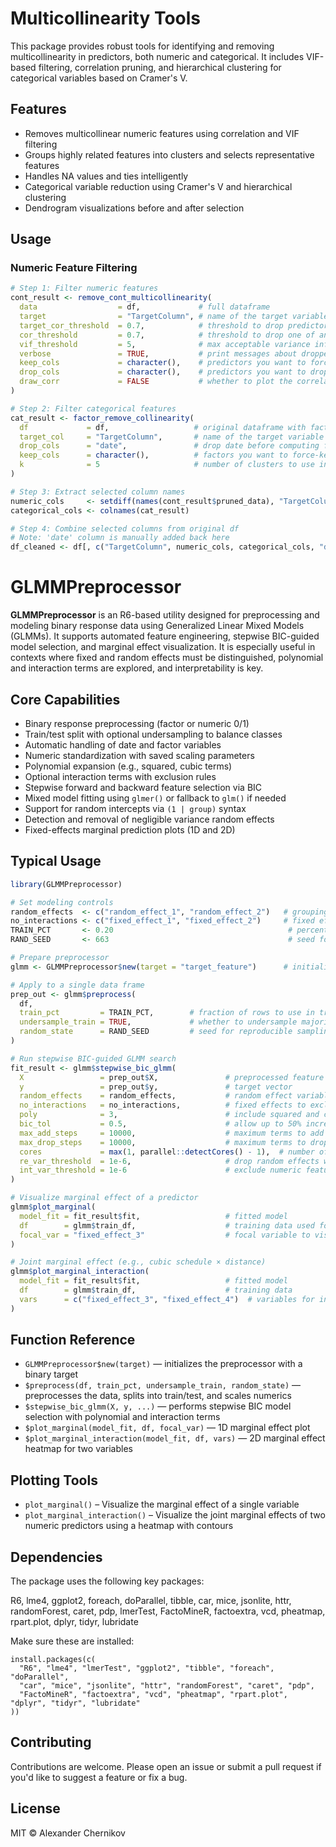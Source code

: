 Multicollinearity Tools
=======================

This package provides robust tools for identifying and removing multicollinearity in predictors, both numeric and categorical. It includes VIF-based filtering, correlation pruning, and hierarchical clustering for categorical variables based on Cramer's V.

Features
--------

- Removes multicollinear numeric features using correlation and VIF filtering
- Groups highly related features into clusters and selects representative features
- Handles NA values and ties intelligently
- Categorical variable reduction using Cramer's V and hierarchical clustering
- Dendrogram visualizations before and after selection

Usage
-----

### Numeric Feature Filtering

```r
# Step 1: Filter numeric features
cont_result <- remove_cont_multicollinearity(
  data                  = df,             # full dataframe
  target                = "TargetColumn", # name of the target variable (must be 0/1 numeric or binary factor)
  target_cor_threshold  = 0.7,            # threshold to drop predictors highly correlated with target
  cor_threshold         = 0.7,            # threshold to drop one of any two highly correlated predictors
  vif_threshold         = 5,              # max acceptable variance inflation factor
  verbose               = TRUE,           # print messages about dropped variables
  keep_cols             = character(),    # predictors you want to force-keep
  drop_cols             = character(),    # predictors you want to drop before filtering
  draw_corr             = FALSE           # whether to plot the correlation heatmap
)

# Step 2: Filter categorical features
cat_result <- factor_remove_collinearity(
  df             = df,                   # original dataframe with factors
  target_col     = "TargetColumn",       # name of the target variable
  drop_cols      = "date",               # drop date before computing factor similarity
  keep_cols      = character(),          # factors you want to force-keep
  k              = 5                     # number of clusters to use in hierarchical clustering
)

# Step 3: Extract selected column names
numeric_cols     <- setdiff(names(cont_result$pruned_data), "TargetColumn") # selected numeric features
categorical_cols <- colnames(cat_result)                                    # selected factor features

# Step 4: Combine selected columns from original df
# Note: 'date' column is manually added back here
df_cleaned <- df[, c("TargetColumn", numeric_cols, categorical_cols, "date"), drop = FALSE]

```



GLMMPreprocessor  
================

**GLMMPreprocessor** is an R6-based utility designed for preprocessing and modeling binary response data using Generalized Linear Mixed Models (GLMMs). It supports automated feature engineering, stepwise BIC-guided model selection, and marginal effect visualization. It is especially useful in contexts where fixed and random effects must be distinguished, polynomial and interaction terms are explored, and interpretability is key.

Core Capabilities  
------------------

- Binary response preprocessing (factor or numeric 0/1)
- Train/test split with optional undersampling to balance classes
- Automatic handling of date and factor variables
- Numeric standardization with saved scaling parameters
- Polynomial expansion (e.g., squared, cubic terms)
- Optional interaction terms with exclusion rules
- Stepwise forward and backward feature selection via BIC
- Mixed model fitting using `glmer()` or fallback to `glm()` if needed
- Support for random intercepts via `(1 | group)` syntax
- Detection and removal of negligible variance random effects
- Fixed-effects marginal prediction plots (1D and 2D)

Typical Usage  
-------------

```r
library(GLMMPreprocessor)

# Set modeling controls
random_effects  <- c("random_effect_1", "random_effect_2")   # grouping variables for random effects
no_interactions <- c("fixed_effect_1", "fixed_effect_2")     # fixed effects to exclude from interaction terms
TRAIN_PCT       <- 0.20                                       # percentage of data to use for training
RAND_SEED       <- 663                                        # seed for reproducibility

# Prepare preprocessor
glmm <- GLMMPreprocessor$new(target = "target_feature")      # initialize with binary target variable

# Apply to a single data frame
prep_out <- glmm$preprocess(
  df,
  train_pct         = TRAIN_PCT,        # fraction of rows to use in training set
  undersample_train = TRUE,             # whether to undersample majority class
  random_state      = RAND_SEED         # seed for reproducible sampling
)

# Run stepwise BIC-guided GLMM search
fit_result <- glmm$stepwise_bic_glmm(
  X                 = prep_out$X,               # preprocessed feature matrix
  y                 = prep_out$y,               # target vector
  random_effects    = random_effects,           # random effect variables
  no_interactions   = no_interactions,          # fixed effects to exclude from interactions
  poly              = 3,                        # include squared and cubic terms
  bic_tol           = 0.5,                      # allow up to 50% increase *from previous best BIC* when adding/removing terms
  max_add_steps     = 10000,                    # maximum terms to add during forward search
  max_drop_steps    = 10000,                    # maximum terms to drop during backward search
  cores             = max(1, parallel::detectCores() - 1),  # number of cores for parallel processing
  re_var_threshold  = 1e-6,                     # drop random effects with negligible variance
  int_var_threshold = 1e-6                      # exclude numeric features with low variance from interaction pool
)

# Visualize marginal effect of a predictor
glmm$plot_marginal(
  model_fit = fit_result$fit,                   # fitted model
  df        = glmm$train_df,                    # training data used for centering/scaling
  focal_var = "fixed_effect_3"                  # focal variable to visualize
)

# Joint marginal effect (e.g., cubic schedule × distance)
glmm$plot_marginal_interaction(
  model_fit = fit_result$fit,                   # fitted model
  df        = glmm$train_df,                    # training data
  vars      = c("fixed_effect_3", "fixed_effect_4")  # variables for interaction plot
)

```

Function Reference  
------------------

- `GLMMPreprocessor$new(target)` — initializes the preprocessor with a binary target
- `$preprocess(df, train_pct, undersample_train, random_state)` — preprocesses the data, splits into train/test, and scales numerics
- `$stepwise_bic_glmm(X, y, ...)` — performs stepwise BIC model selection with polynomial and interaction terms
- `$plot_marginal(model_fit, df, focal_var)` — 1D marginal effect plot
- `$plot_marginal_interaction(model_fit, df, vars)` — 2D marginal effect heatmap for two variables

Plotting Tools
--------------

- `plot_marginal()` – Visualize the marginal effect of a single variable
- `plot_marginal_interaction()` – Visualize the joint marginal effects of two numeric predictors using a heatmap with contours

Dependencies
------------

The package uses the following key packages:

R6, lme4, ggplot2, foreach, doParallel, tibble, car, mice, jsonlite, httr, randomForest, caret, pdp, lmerTest, FactoMineR, factoextra, vcd, pheatmap, rpart.plot, dplyr, tidyr, lubridate

Make sure these are installed:

    install.packages(c(
      "R6", "lme4", "lmerTest", "ggplot2", "tibble", "foreach", "doParallel",
      "car", "mice", "jsonlite", "httr", "randomForest", "caret", "pdp",
      "FactoMineR", "factoextra", "vcd", "pheatmap", "rpart.plot", "dplyr", "tidyr", "lubridate"
    ))

Contributing
------------

Contributions are welcome. Please open an issue or submit a pull request if you'd like to suggest a feature or fix a bug.

License
-------

MIT © Alexander Chernikov

